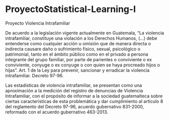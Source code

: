 # ProyectoStatistical-Learning-I
Proyecto
Violencia Intrafamiliar

De acuerdo a la legislación vigente actualmente en Guatemala, “La violencia intrafamiliar, constituye una violación a los Derechos Humanos, (…) debe entenderse como cualquier acción u omisión que de manera directa o indirecta causare daño o sufrimiento físico, sexual, psicológico o patrimonial, tanto en el ámbito público como en el privado a persona integrante del grupo familiar, por parte de parientes o conviviente o ex conviviente, conyuge o ex conyuge o con quien se haya procreado hijos o hijas”. Art. 1 de la Ley para prevenir, sancionar y erradicar la violencia intrafamiliar. Decreto 97-96.

Las estadísticas de violencia intrafamiliar, se presentan como una aproximación a la medición del registro de denuncias de Violencia Intrafamiliar, con el propósito de informar a la sociedad guatemalteca sobre ciertas características de esta problemática y dar cumplimiento al artículo 8 del reglamento del Decreto 97-96, acuerdo gubernativo 831-2000, reformado con el acuerdo gubernativo 463-2013.
